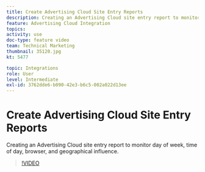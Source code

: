 ```yaml
---
title: Create Advertising Cloud Site Entry Reports
description: Creating an Advertising Cloud site entry report to monitor day of week, time of day, browser, and geographical influence.
feature: Advertising Cloud Integration
topics: 
activity: use
doc-type: feature video
team: Technical Marketing
thumbnail: 35120.jpg
kt: 5477

topic: Integrations
role: User
level: Intermediate
exl-id: 3762dde6-b090-42e3-b6c5-002a022d13ee
---
```

# Create Advertising Cloud Site Entry Reports

Creating an Advertising Cloud site entry report to monitor day of week, time of day, browser, and geographical influence. 

>[!VIDEO](https://video.tv.adobe.com/v/35120/?quality=12&learn=on)
